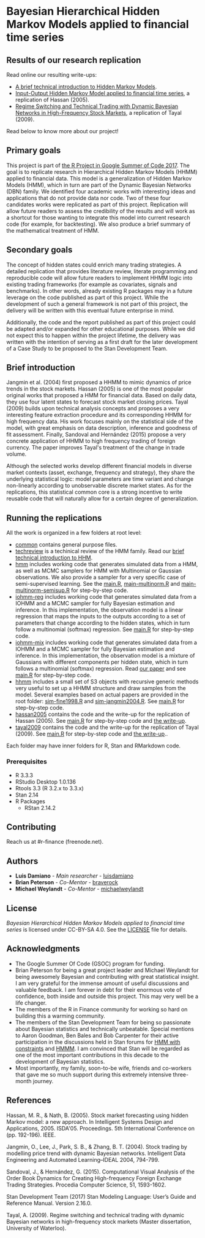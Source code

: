 # Bayesian Hierarchical Hidden Markov Models applied to financial time series

## Results of our research replication

Read online our resulting write-ups:

* [A brief technical introduction to Hidden Markov Models](techreview/main.pdf).
* [Input-Output Hidden Markov Model applied to financial time series](hassan2005/main.html), a replication of Hassan (2005).
* [Regime Switching and Technical Trading with Dynamic Bayesian Networks in High-Frequency Stock Markets](tayal2009/main.pdf), a replication of Tayal (2009).

Read below to know more about our project!

## Primary goals

This project is part of [the R Project in Google Summer of Code 2017](https://github.com/rstats-gsoc/gsoc2017). The goal is to replicate research in Hierarchical Hidden Markov Models (HHMM) applied to financial data. This model is a generalization of Hidden Markov Models (HMM), which in turn are part of the Dynamic Bayesian Networks (DBN) family. We identified four academic works with interesting ideas and applications that do not provide data nor code. Two of these four candidates works were replicated as part of this project. Replication will allow future readers to assess the credibility of the results and will work as a shortcut for those wanting to integrate this model into current research code (for example, for backtesting). We also produce a brief summary of the mathematical treatment of HMM.

## Secondary goals ##

The concept of hidden states could enrich many trading strategies. A detailed replication that provides literature review, literate programming and reproducible code will allow future readers to implement HHMM logic into existing trading frameworks (for example as covariates, signals and benchmarks). In other words, already existing R packages may in a future leverage on the code published as part of this project. While the development of such a general framework is not part of this project, the delivery will be written with this eventual future enterprise in mind.

Additionally, the code and the report published as part of this project could be adapted and/or expanded for other educational purposes. While we did not expect this to happen within the project lifetime, the delivery was written with the intention of serving as a first draft for the later development of a Case Study to be proposed to the Stan Development Team.

## Brief introduction

Jangmin et al. (2004) first proposed a HHMM to mimic dynamics of price trends in the stock markets. Hassan (2005) is one of the most popular original works that proposed a HMM for financial data. Based on daily data, they use four latent states to forecast stock market closing prices. Tayal (2009) builds upon technical analysis concepts and proposes a very interesting feature extraction procedure and its corresponding HHMM for high frequency data. His work focuses mainly on the statistical side of the model, with great emphasis on data description, inference and goodness of fit assessment. Finally, Sandoval and Hernández (2015) propose a very concrete application of HHMM to high frequency trading of foreign currency. The paper improves Tayal's treatment of the change in trade volume.

Although the selected works develop different financial models in diverse market contexts (asset, exchange, frequency and strategy), they share the underlying statistical logic: model parameters are time variant and change non-linearly according to unobservable discrete market states. As for the replications, this statistical common core is a strong incentive to write reusable code that will naturally allow for a certain degree of generalization.

## Running the replications

All the work is organized in a few folders at root level:

* [common](common) contains general purpose files.
* [techreview](techreview) is a techinical review of the HMM family. Read our [brief technical introduction to HHM](techreview/main.pdf).
* [hmm](hmm) includes working code that generates simulated data from a HMM, as well as MCMC samplers for HMM with Multinomial or Gaussian observations. We also provide a sampler for a very specific case of semi-supervised learning. See the [main.R](hmm/main.R), [main-multinorm.R](hmm/main-multinorm.R) and [main-multinorm-semisup.R](hmm/main-multinorm-semisup.R) for step-by-step code.
* [iohmm-reg](iohmm-reg) includes working code that generates simulated data from a IOHMM and a MCMC sampler for fully Bayesian estimation and inference. In this implementation, the observation model is a linear regression that maps the inputs to the outputs according to a set of parameters that change according to the hidden states, which in turn follow a multinomial (softmax) regression. See [main.R](iohmm-reg/main.R) for step-by-step code.
* [iohmm-mix](iohmm-mix) includes working code that generates simulated data from a IOHMM and a MCMC sampler for fully Bayesian estimation and inference. In this implementation, the observation model is a mixture of Gaussians with different components per hidden state, which in turn follows a multinomial (softmax) regression. Read [our paper](iohmm-mix/main.html) and see [main.R](iohmm-mix/main.R) for step-by-step code.
* [hhmm](hhmm) includes a small set of S3 objects with recursive generic methods very useful to set up a HHMM structure and draw samples from the model. Several examples based on actual papers are provided in the root folder: [sim-fine1998.R](hhmm/sim-fine1998.R) and [sim-jangmin2004.R](hhmm/sim-jangmin2004.R). See [main.R](hhmm/main.R) for step-by-step code.
* [hassan2005](hassan2005/) contains the code and the write-up for the replication of Hassan (2005). See [main.R](hassan2005/main.R) for step-by-step code and [the write-up](hassan2005/main.html).
* [tayal2009](tayal2009/) contains the code and the write-up for the replication of Tayal (2009). See [main.R](hhmm/main.R) for step-by-step code and [the write-up](tayal2009/main.html)..

Each folder may have inner folders for R, Stan and RMarkdown code.

### Prerequisites
  * R 3.3.3
  * RStudio Desktop 1.0.136
  * Rtools 3.3 (R 3.2.x to 3.3.x)
  * Stan 2.14
  * R Packages
    * RStan 2.14.2

## Contributing

Reach us at #r-finance (freenode.net).

## Authors

* **Luis Damiano** - *Main researcher* - [luisdamiano](https://github.com/luisdamiano)
* **Brian Peterson** - *Co-Mentor* - [braverock](https://github.com/braverock)
* **Michael Weylandt** - *Co-Mentor* - [michaelweylandt](https://github.com/michaelweylandt)

## License
_Bayesian Hierarchical Hidden Markov Models applied to financial time series_ is licensed under CC-BY-SA 4.0. See the [LICENSE](LICENSE.md) file for details.

## Acknowledgments
* The Google Summer Of Code (GSOC) program for funding.
* Brian Peterson for being a great project leader and Michael Weylandt for being awesomely Bayesian and contributing with great statistical insight. I am very grateful for the immense amount of useful discussions and valuable feedback. I am forever in debt for their enormous vote of confidence, both inside and outside this project. This may very well be a life changer.
* The members of the R in Finance community for working so hard on building this a warming community.
* The members of the Stan Development Team for being so passionate about Bayesian statistics and technically unbeatable. Special mentions to Aaron Goodman, Ben Bales and Bob Carpenter for their active participation in the discussions held in Stan forums for [HMM with constraints](http://discourse.mc-stan.org/t/hidden-markov-model-with-constraints/1625/4) and [HMMM](http://discourse.mc-stan.org/t/transversing-up-a-graph-hierarchical-hidden-markov-model/1304/11). I am convinced that Stan will be regarded as one of the most important contributions in this decade to the development of Bayesian statistics.
* Most importantly, my family, soon-to-be wife, friends and co-workers that gave me so much support during this extremely intensive three-month journey.

## References
Hassan, M. R., & Nath, B. (2005). Stock market forecasting using hidden Markov model: a new approach. In Intelligent Systems Design and Applications, 2005. ISDA'05. Proceedings. 5th International Conference on (pp. 192-196). IEEE.

Jangmin, O., Lee, J., Park, S. B., & Zhang, B. T. (2004). Stock trading by modelling price trend with dynamic Bayesian networks. Intelligent Data Engineering and Automated Learning–IDEAL 2004, 794-799.

Sandoval, J., & Hernández, G. (2015). Computational Visual Analysis of the Order Book Dynamics for Creating High-frequency Foreign Exchange Trading Strategies. Procedia Computer Science, 51, 1593-1602.

Stan Development Team (2017) Stan Modeling Language: User’s Guide and Reference Manual. Version 2.16.0.

Tayal, A. (2009). Regime switching and technical trading with dynamic Bayesian networks in high-frequency stock markets (Master dissertation, University of Waterloo).
